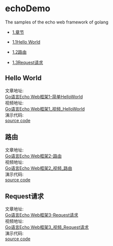 # echoDemo
The samples  of the echo web framework of golang

* [1.章节](#1)

 * [1.1Hello World](#Hello-World)

 * [1.2路由](#路由)

 * [1.3Request请求](#Request请求)


## Hello World
文章地址:  
[Go语言Echo Web框架1-简单HelloWorld](https://www.toutiao.com/i6868211566471610894/)  
视频地址:  
[Go语言Echo Web框架1_视频_HelloWorld](https://www.ixigua.com/6871198500143497740/)  
演示代码:  
[source code](https://github.com/jianjunjie/echoDemo/blob/master/chapter1/main.go)  

## 路由
文章地址:  
[Go语言Echo Web框架2-路由](https://www.toutiao.com/i6868618125508608516/)  
视频地址:  
[Go语言Echo Web框架2_视频_路由](https://www.ixigua.com/6871599589351227918/)  
演示代码:  
[source code](https://github.com/jianjunjie/echoDemo/blob/master/chapter2/main.go)  

## Request请求
文章地址:  
[Go语言Echo Web框架3-Request请求](https://www.toutiao.com/i6869244869051679236/)  
视频地址:  
[Go语言Echo Web框架3_视频_Request请求](https://www.ixigua.com/6872702285466567175/)  
演示代码:  
[source code](https://github.com/jianjunjie/echoDemo/blob/master/chapter3/main.go)  
